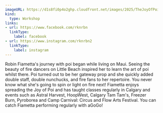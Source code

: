 ```yaml
---
imageURL: https://d1s8fi0p4o2ghp.cloudfront.net/images/2025/TheJoyOfPoi.jpeg
kind:
  type: Workshop
links:
- url: https://www.facebook.com/rknrbn
  linkType:
    label: facebook
- url: https://www.instagram.com/rknrbn2
  linkType:
    label: instagram
---
```

Robin Fiametta's journey with poi began while living on Maui. Seeing the beauty of fire dancers on Little Beach inspired her to learn the art of poi whilst there. Poi turned out to be her gateway prop and she quickly added double staff, double nunchucks, and fire fans to her repertoire. You never know what she's going to spin or light on fire next! Fiametta enjoys spreading the Joy of Poi and has taught classes regularly in Calgary and events such as Astral Harvest, HoopWest, Calgary Tam Tam's, Freezer Burn, Pyroborea and Camp Carnival: Circus and Flow Arts Festival. You can catch Fiametta performing regularly with aGoGo!